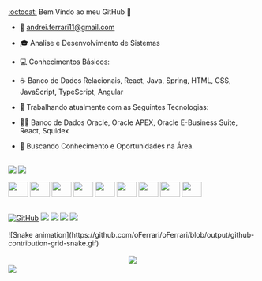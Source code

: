 ###
<a href="https://github.com/oFerrari">:octocat:</a> Bem Vindo ao meu GitHub 👋 

- 📩 andrei.ferrari11@gmail.com                                             
- 🎓 Analise e Desenvolvimento de Sistemas
- 💻 Conhecimentos Básicos:                     
- ☕ Banco de Dados Relacionais, React, Java, Spring, HTML, CSS, JavaScript, TypeScript, Angular
- 💼 Trabalhando atualmente com as Seguintes Tecnologias:
- 🧑‍💻 Banco de Dados Oracle, Oracle APEX, Oracle E-Business Suite, React, Squidex

- 💬 Buscando Conhecimento e Oportunidades na Área.
  
## 

<div>
<img align="center" height="200em" src="https://github-readme-stats.vercel.app/api?username=oFerrari&show_icons=true&theme=radical&include_all_commits=true&count_private=true">
<img align="center" height="200em" src="https://github-readme-stats.vercel.app/api/top-langs/?username=oFerrari&layout=compact&&langs_count=16&theme=radical"/>
</div>


<br />

<div>
    <img height="30" width="40" src="https://www.svgrepo.com/show/448245/oracle.svg" />
    <img height="30" width="40" src="https://cdn.jsdelivr.net/gh/devicons/devicon/icons/react/react-original.svg" />
    <img height="30" width="40" src="https://raw.githubusercontent.com/jmnote/z-icons/master/svg/java.svg">
    <img height="30" width="40" src="https://cdn.jsdelivr.net/gh/devicons/devicon/icons/spring/spring-original.svg" />
    <img height="30" width="40" src="https://cdn.jsdelivr.net/gh/devicons/devicon/icons/html5/html5-original.svg" />  
    <img height="30" width="40" src="https://cdn.jsdelivr.net/gh/devicons/devicon/icons/css3/css3-original.svg" />    
    <img height="30" width="40" src="https://cdn.jsdelivr.net/gh/devicons/devicon/icons/javascript/javascript-original.svg" /> 
    <img height="30" width="40" src="https://cdn.jsdelivr.net/gh/devicons/devicon/icons/typescript/typescript-original.svg" /> 
    <img height="30" width="40" src="https://cdn.jsdelivr.net/gh/devicons/devicon/icons/angular/angular-original.svg" />
</div>


##

<div>
    <a href="https://github.com/oFerrari" target="_blank"><img src="https://img.shields.io/badge/GitHub-100000?style=for-the-badge&logo=github&logoColor=white" alt="GitHub"></a>
    <a href="https://www.linkedin.com/in/andrei-ferrari-domingos-9b6133254/" target="_blank"><img src="https://img.shields.io/badge/LinkedIn-0077B5?style=for-the-badge&logo=linkedin&logoColor=white" target="_blank"></a>
    <a href="mailto:andrei.ferrari11@gmail.com" target="_blank"><img src="https://img.shields.io/badge/Gmail-D14836?style=for-the-badge&logo=gmail&logoColor=white" target="_blank"></a>
    <a href="https://instagram.com/o__ferrarii" target="_blank"><img src="https://img.shields.io/badge/-Instagram-%23E4405F?style=for-the-badge&logo=instagram&logoColor=white" target="_blank"></a>
    <a href="https://pt-br.facebook.com/andrei.ferrari.731" target="_blank"><img src="https://img.shields.io/badge/Facebook-1877F2?style=for-the-badge&logo=facebook&logoColor=white" target="_blank"></a>

</div>
<br />
![Snake animation](https://github.com/oFerrari/oFerrari/blob/output/github-contribution-grid-snake.gif)
<br />
<br />
<div align="center">  
<img  src="https://quotes-github-readme.vercel.app/api?type=horizontal&theme=radical" width="550px"/>
</div>

 <img  src="https://raw.githubusercontent.com/Trilokia/Trilokia/379277808c61ef204768a61bbc5d25bc7798ccf1/bottom_header.svg" />
